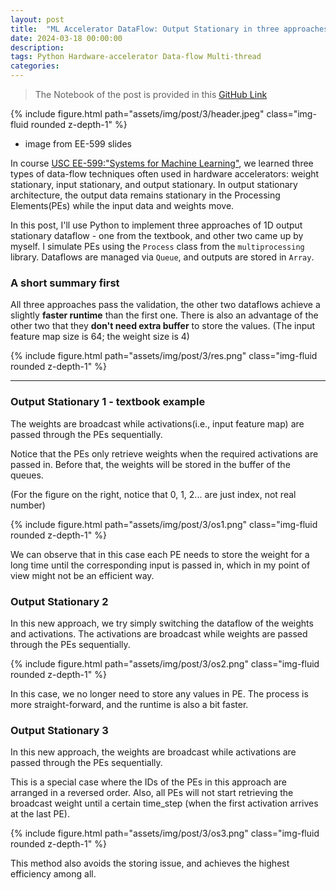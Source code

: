 ```yaml
---
layout: post
title:  "ML Accelerator DataFlow: Output Stationary in three approaches"
date: 2024-03-18 00:00:00
description:
tags: Python Hardware-accelerator Data-flow Multi-thread
categories:
---
```


> The Notebook of the post is provided in this [GitHub Link](https://github.com/ngcxy/Systems-of-ML)

<div class="row mt-3">
    <div class="col-sm mt-3 mt-md-0">
        {% include figure.html path="assets/img/post/3/header.jpeg" class="img-fluid rounded z-depth-1" %}
    </div>
</div>

- image from EE-599 slides


In course [USC EE-599:"Systems for Machine Learning"](https://ece-classes.usc.edu/ee599ml/), we learned three types of data-flow techniques often used in hardware accelerators:
weight stationary, input stationary, and output stationary.
In output stationary architecture, the output data remains stationary in the Processing Elements(PEs) while the input data and weights move.

In this post, I'll use Python to implement three approaches of 1D output stationary dataflow - one from the textbook, and other two came up by myself.
I simulate PEs using the `Process` class from the `multiprocessing` library. Dataflows are managed via `Queue`, and outputs are stored in `Array`.

### A short summary first

All three approaches pass the validation, the other two dataflows achieve a slightly **faster runtime** than the first one.
There is also an advantage of the other two that they **don't need extra buffer** to store the values.
(The input feature map size is 64; the weight size is 4)

<div class="row mt-3">
    <div class="col-sm mt-3 mt-md-0">
        {% include figure.html path="assets/img/post/3/res.png" class="img-fluid rounded z-depth-1" %}
    </div>
</div>

---

### Output Stationary 1 - textbook example

The weights are broadcast while activations(i.e., input feature map) are passed through the PEs sequentially.

Notice that the PEs only retrieve weights when the required activations are passed in. Before that, the weights will be stored in the buffer of the queues.

(For the figure on the right, notice that 0, 1, 2... are just index, not real number)

<div class="row mt-3">
    <div class="col-sm mt-3 mt-md-0">
        {% include figure.html path="assets/img/post/3/os1.png" class="img-fluid rounded z-depth-1" %}
    </div>
</div>


We can observe that in this case each PE needs to store the weight for a long time until the corresponding input is passed in,
which in my point of view might not be an efficient way.

### Output Stationary 2

In this new approach, we try simply switching the dataflow of the weights and activations. The activations are broadcast while weights are passed through the PEs sequentially.

<div class="row mt-3">
    <div class="col-sm mt-3 mt-md-0">
        {% include figure.html path="assets/img/post/3/os2.png" class="img-fluid rounded z-depth-1" %}
    </div>
</div>

In this case, we no longer need to store any values in PE. The process is more straight-forward, and the runtime is also a bit faster.

### Output Stationary 3

In this new approach, the weights are broadcast while activations are passed through the PEs sequentially.

This is a special case where the IDs of the PEs in this approach are arranged in a reversed order.
Also, all PEs will not start retrieving the broadcast weight until a certain time_step (when the first activation arrives at the last PE).

<div class="row mt-3">
    <div class="col-sm mt-3 mt-md-0">
        {% include figure.html path="assets/img/post/3/os3.png" class="img-fluid rounded z-depth-1" %}
    </div>
</div>

This method also avoids the storing issue, and achieves the highest efficiency among all.